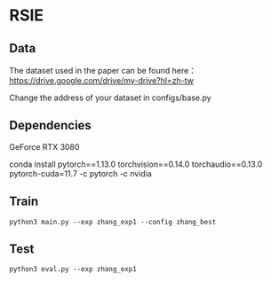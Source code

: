 # RSIE
## Data
The dataset used in the paper can be found here：https://drive.google.com/drive/my-drive?hl=zh-tw

Change the address of your dataset in configs/base.py
## Dependencies
GeForce RTX 3080 

conda install pytorch==1.13.0 torchvision==0.14.0 torchaudio==0.13.0 pytorch-cuda=11.7 -c pytorch -c nvidia
## Train
``` 
python3 main.py --exp zhang_exp1 --config zhang_best
```
## Test
```
python3 eval.py --exp zhang_exp1
```
